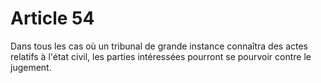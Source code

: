 # Article 54

Dans tous les cas où un tribunal de grande instance connaîtra des actes relatifs à l'état civil, les parties intéressées pourront se pourvoir contre le jugement.
